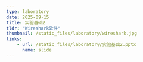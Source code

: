 ```yaml
---
type: laboratory
date: 2025-09-15
title: 实验基础2
tldr: "Wireshark软件"
thumbnail: /static_files/laboratory/wireshark.jpg
links: 
    - url: /static_files/laboratory/实验基础2.pptx
      name: slide
---
```

